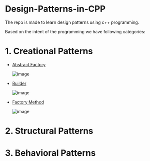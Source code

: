 # Design-Patterns-in-CPP
The repo is made to learn design patterns using c++ programming.

Based on the intent of the programming we have following categories: 

# 1. Creational Patterns

- [Abstract Factory](./Creational/Abstract_Factory.cpp)

   ![image](https://github.com/user-attachments/assets/5058b9c6-8163-44a7-8080-feda18f55406)

- [Builder](./Creational/Builder.cpp)

   ![image](https://github.com/user-attachments/assets/8e7a7c24-c860-4fc1-be2b-a3f9679fac65)

- [Factory Method](./Creational/Factory_Method.cpp)

  ![image](https://github.com/user-attachments/assets/c2ca6208-953c-4ae7-9331-939929de3848)

# 2. Structural Patterns

# 3. Behavioral Patterns
